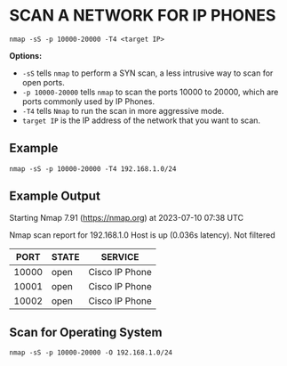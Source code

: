 # SCAN A NETWORK FOR IP PHONES
`nmap -sS -p 10000-20000 -T4 <target IP>`

**Options:**

* `-sS` tells `nmap` to perform a SYN scan, a less intrusive way to scan for open ports.
* `-p 10000-20000` tells `nmap` to scan the ports 10000 to 20000, which are ports commonly used by IP Phones.
* `-T4` tells `Nmap` to run the scan in more aggressive mode.
* `target IP` is the IP address of the network that you want to scan.


## Example
`nmap -sS -p 10000-20000 -T4 192.168.1.0/24`

## Example Output

Starting Nmap 7.91 (https://nmap.org) at 2023-07-10 07:38 UTC

Nmap scan report for 192.168.1.0
Host is up (0.036s latency).
Not filtered

| PORT   | STATE | SERVICE        |
|--------|-------|----------------|
| 10000  | open  | Cisco IP Phone |
| 10001  | open  | Cisco IP Phone |
| 10002  | open  | Cisco IP Phone |


## Scan for Operating System
`nmap -sS -p 10000-20000 -O 192.168.1.0/24`
